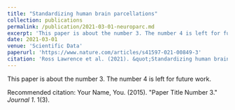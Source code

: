 ```yaml
---
title: "Standardizing human brain parcellations"
collection: publications
permalink: /publication/2021-03-01-neuroparc.md
excerpt: 'This paper is about the number 3. The number 4 is left for future work.'
date: 2021-03-01
venue: 'Scientific Data'
paperurl: 'https://www.nature.com/articles/s41597-021-00849-3'
citation: 'Ross Lawrence et al. (2021). &quot;Standardizing human brain parcellations.&quot; <i>Scientific Data</i>. 9.'
---
```

This paper is about the number 3. The number 4 is left for future work.


Recommended citation: Your Name, You. (2015). "Paper Title Number 3." <i>Journal 1</i>. 1(3).